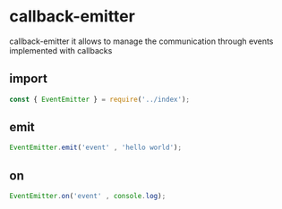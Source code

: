 # callback-emitter


callback-emitter it allows to manage the communication through events implemented with callbacks

## import

```javascript
const { EventEmitter } = require('../index');
```

## emit

```javascript
EventEmitter.emit('event' , 'hello world');
```

## on

```javascript
EventEmitter.on('event' , console.log);
```
